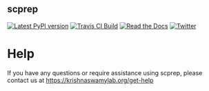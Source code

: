 scprep
------------

[![Latest PyPI version](https://img.shields.io/pypi/v/scprep.svg)](https://pypi.org/project/scprep/)
[![Travis CI Build](https://api.travis-ci.com/KrishnaswamyLab/scprep.svg?branch=master)](https://travis-ci.com/KrishnaswamyLab/scprep)
[![Read the Docs](https://img.shields.io/readthedocs/scprep.svg)](https://scprep.readthedocs.io/)
[![Twitter](https://img.shields.io/twitter/follow/KrishnaswamyLab.svg?style=social&label=Follow)](https://twitter.com/KrishnaswamyLab)

Help
====

If you have any questions or require assistance using scprep, please contact us at https://krishnaswamylab.org/get-help